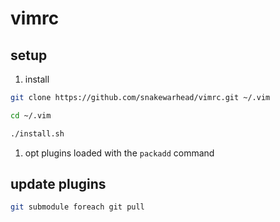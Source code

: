 # vimrc

## setup

1. install
```bash
git clone https://github.com/snakewarhead/vimrc.git ~/.vim

cd ~/.vim

./install.sh
```

1. opt plugins loaded with the `packadd` command

## update plugins

```bash
git submodule foreach git pull
```
